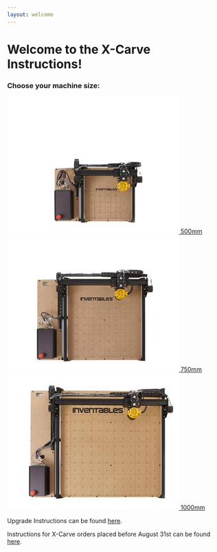 ```yaml
---
layout: welcome
---
```

<div class="container container--welcome">
  <h1>Welcome to the X-Carve Instructions!</h1>
  <h3>Choose your machine size:</h3>
  <div class="row row--machinesize">
    <a class="col-md-4" href="/500mm/">
      <img src= "xc-500.png">
      <span>500mm</span>
    </a>
    <a class="col-md-4" href="/750mm/">
      <img src= "xc-750.png">
      <span>750mm</span>
    </a>
    <a class="col-md-4" href="/1000mm/">
      <img src= "xc-1000.png">
      <span>1000mm</span>
    </a>
  </div>
  <p class="link-2015">Upgrade Instructions can be found <a href="/upgrade/step1/">here</a>.</p>
  <p class="link-2015">Instructions for X-Carve orders placed before August 31st can be found <a href="/xcarve2015/">here</a>.</p>
</div>
